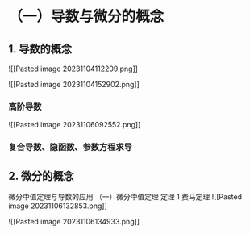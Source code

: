 # （一）导数与微分的概念
## 1. 导数的概念

![[Pasted image 20231104112209.png]]

![[Pasted image 20231104152902.png]]

### 高阶导数
![[Pasted image 20231106092552.png]]

### 复合导数、隐函数、参数方程求导



## 2. 微分的概念









微分中值定理与导数的应用
（一）微分中值定理
定理 1 费马定理
![[Pasted image 20231106132853.png]]

![[Pasted image 20231106134933.png]]


